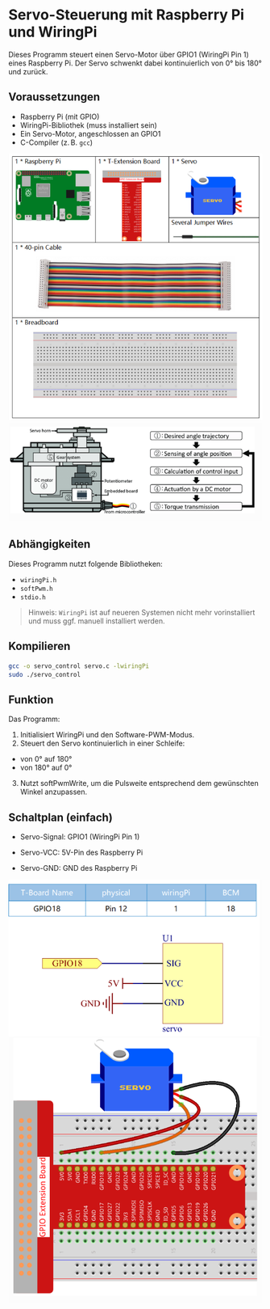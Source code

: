 # Servo-Steuerung mit Raspberry Pi und WiringPi

Dieses Programm steuert einen Servo-Motor über GPIO1 (WiringPi Pin 1) eines Raspberry Pi. Der Servo schwenkt dabei kontinuierlich von 0° bis 180° und zurück.

## Voraussetzungen

- Raspberry Pi (mit GPIO)
- WiringPi-Bibliothek (muss installiert sein)
- Ein Servo-Motor, angeschlossen an GPIO1
- C-Compiler (z. B. `gcc`)

![Diagram](https://raw.githubusercontent.com/CodeByHusen/Embedded-Systems-/main/Projects%20in%20C/Servo/pictures/Komponenten.png)
![Diagram](https://raw.githubusercontent.com/CodeByHusen/Embedded-Systems-/main/Projects%20in%20C/Servo/pictures/Servo.png)


## Abhängigkeiten

Dieses Programm nutzt folgende Bibliotheken:

- `wiringPi.h`
- `softPwm.h`
- `stdio.h`

> Hinweis: `WiringPi` ist auf neueren Systemen nicht mehr vorinstalliert und muss ggf. manuell installiert werden.

## Kompilieren

```bash
gcc -o servo_control servo.c -lwiringPi
sudo ./servo_control
```

## Funktion
Das Programm:
1. Initialisiert WiringPi und den Software-PWM-Modus.
2. Steuert den Servo kontinuierlich in einer Schleife:
- von 0° auf 180°
- von 180° auf 0°
3. Nutzt softPwmWrite, um die Pulsweite entsprechend dem gewünschten Winkel anzupassen.

## Schaltplan (einfach)
- Servo-Signal: GPIO1 (WiringPi Pin 1)

- Servo-VCC: 5V-Pin des Raspberry Pi

- Servo-GND: GND des Raspberry Pi

![Diagram](https://raw.githubusercontent.com/CodeByHusen/Embedded-Systems-/main/Projects%20in%20C/Servo/pictures/Schematische%20Darstellung.png)
![Diagram](https://raw.githubusercontent.com/CodeByHusen/Embedded-Systems-/main/Projects%20in%20C/Servo/pictures/Schaltung.png)

